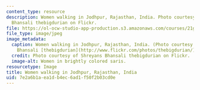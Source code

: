 ```yaml
---
content_type: resource
description: Women walking in Jodhpur, Rajasthan, India. Photo courtesy of Shreyans
  Bhansali thebigdurian on Flickr.
file: https://ol-ocw-studio-app-production.s3.amazonaws.com/courses/21g-041-topics-in-south-asian-literature-and-culture-fall-2004/7e2a6b1aea1db4ec6ad1f50f2b03cd0e_21g-041f04.jpg
file_type: image/jpeg
image_metadata:
  caption: Women walking in Jodhpur, Rajasthan, India. (Photo courtesy of Shreyans
    Bhansali [thebigdurian](http://www.flickr.com/photos/thebigdurian/) on Flickr.)
  credit: Photo courtesy of Shreyans Bhansali thebigdurian on Flickr.
  image-alt: Women in brightly colored saris.
resourcetype: Image
title: Women walking in Jodhpur, Rajasthan, India
uid: 7e2a6b1a-ea1d-b4ec-6ad1-f50f2b03cd0e
---
```

